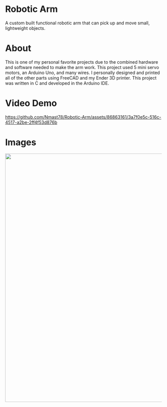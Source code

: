 # Robotic Arm
A custom built functional robotic arm that can pick up and move small, lightweight objects.

# About
This is one of my personal favorite projects due to the combined hardware and software needed to make the arm work. This project used 5 mini servo
motors, an Arduino Uno, and many wires. I personally designed and printed all of the other parts using FreeCAD and my Ender 3D printer.  This project was written
in C and developed in the Arduino IDE.

# Video Demo


https://github.com/Nmast78/Robotic-Arm/assets/86863161/3a7f0e5c-516c-4517-a2be-2ff4f53d876b


# Images
<img src="https://github.com/Nmast78/Robotic-Arm/assets/86863161/7b00cb83-e470-47fa-a252-c7b7902fd1ee" width="600" height="800">
